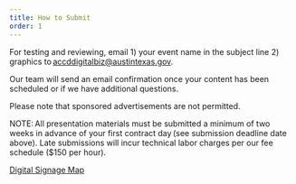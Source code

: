 ```yaml
---
title: How to Submit
order: 1
---
```


For testing and reviewing, email 1) your event name in the subject line 2) graphics to [accddigitalbiz@austintexas.gov](mailto:accddigitalbiz@austintexas.gov).

Our team will send an email confirmation once your content has been scheduled or if we have additional questions.

Please note that sponsored advertisements are not permitted.

NOTE: All presentation materials must be submitted a minimum of two weeks in advance of your first contract day (see submission deadline date above). Late submissions will incur technical labor charges per our fee schedule ($150 per hour).

[Digital Signage Map](https://assets.palmereventscenter.com/2021/PEC_Digital_Signage_Overhead_Locations+-Update.pdf)
